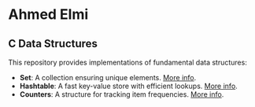 # Ahmed Elmi  

## C Data Structures  
This repository provides implementations of fundamental data structures:  

- **Set**: A collection ensuring unique elements. [More info](./set/README.md).  
- **Hashtable**: A fast key-value store with efficient lookups. [More info](./hashtable/README.md).  
- **Counters**: A structure for tracking item frequencies. [More info](./counters/README.md).  
